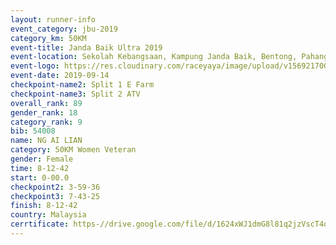 ```yaml
---
layout: runner-info 
event_category: jbu-2019 
category_km: 50KM 
event-title: Janda Baik Ultra 2019  
event-location: Sekolah Kebangsaan, Kampung Janda Baik, Bentong, Pahang, Malaysia 
event-logo: https://res.cloudinary.com/raceyaya/image/upload/v1569217009/logo/janda-baik_vch1pc.jpg 
event-date: 2019-09-14 
checkpoint-name2: Split 1 E Farm 
checkpoint-name3: Split 2 ATV 
overall_rank: 89
gender_rank: 18
category_rank: 9
bib: 54008
name: NG AI LIAN
category: 50KM Women Veteran
gender: Female
time: 8-12-42
start: 0-00.0
checkpoint2: 3-59-36
checkpoint3: 7-43-25
finish: 8-12-42
country: Malaysia
cerrtificate: https-//drive.google.com/file/d/1624xWJ1dmG8l81q2jzVscT4qsa1ne-73/view?usp=sharing
---
```

